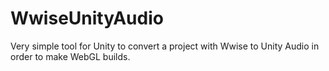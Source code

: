 # WwiseUnityAudio
Very simple tool for Unity to convert a project with Wwise to Unity Audio in order to make WebGL builds.
